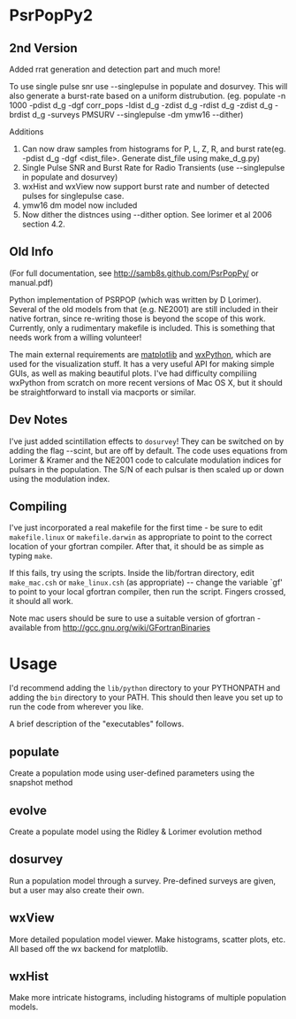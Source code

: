 PsrPopPy2
========


2nd Version
-----------
Added rrat generation and detection part and much more!

To use single pulse snr use --singlepulse in populate and dosurvey. This will also generate a burst-rate based on a uniform distrubution.
(eg. populate -n 1000 -pdist d_g -dgf corr_pops -ldist d_g -zdist d_g -rdist d_g -zdist d_g -brdist d_g -surveys PMSURV --singlepulse -dm ymw16 --dither)


Additions
1. Can now draw samples from histograms for P, L, Z, R, and burst rate(eg. -pdist d_g -dgf <dist_file>. Generate dist_file using make_d_g.py)
2. Single Pulse SNR and Burst Rate for Radio Transients (use --singlepulse in populate and dosurvey)
3. wxHist and wxView now support burst rate and number of detected pulses for singlepulse case.
4. ymw16 dm model now included
5. Now dither the distnces using --dither option. See lorimer et al 2006 section 4.2.


Old Info
--------

(For full documentation, see http://samb8s.github.com/PsrPopPy/ or manual.pdf)

Python implementation of PSRPOP (which was written by D Lorimer).
Several of the old models from that (e.g. NE2001) are still included in their native fortran, since re-writing those is beyond the scope of this work. Currently, only a rudimentary makefile is included. This is something that needs work from a willing volunteer!

The main external requirements are [matplotlib](matplotlib.sourceforge.net) and [wxPython](http://wxpython.org/), which are used for the visualization stuff. It has a very useful API for making simple GUIs, as well as making beautiful plots. I've had difficulty compiliing wxPython from scratch on more recent versions of Mac OS X, but it should be straightforward to install via macports or similar.

Dev Notes
---------

I've just added scintillation effects to `dosurvey`! They can be switched on by adding the
flag --scint, but are off by default. The code uses equations from Lorimer & Kramer and 
the NE2001 code to calculate modulation indices for pulsars in the population. The S/N of each
pulsar is then scaled up or down using the modulation index.

Compiling
---------

I've just incorporated a real makefile for the first time - be sure to edit `makefile.linux` or `makefile.darwin` as appropriate to point to the correct location of your gfortran compiler. After that, it should be as simple as typing `make`.

If this fails, try using the scripts. Inside the lib/fortran directory, edit `make_mac.csh` or `make_linux.csh` (as appropriate) -- change the variable `gf' to point to your local gfortran compiler, then run the script. Fingers crossed, it should all work.

Note mac users should be sure to use a suitable version of gfortran - available from http://gcc.gnu.org/wiki/GFortranBinaries


Usage
=====

I'd recommend adding the `lib/python` directory to your PYTHONPATH and adding the `bin` directory to your PATH. This should then leave you set up to run the code from wherever you like.


A brief description of the "executables" follows.

populate
--------

Create a population mode using user-defined parameters using the snapshot method

evolve
------

Create a populate model using the Ridley & Lorimer evolution method

dosurvey 
--------

Run a population model through a survey. Pre-defined surveys are given, but a user may also create their own.

wxView
------

More detailed population model viewer. Make histograms, scatter plots, etc. All based off the wx backend for matplotlib.

wxHist
------

Make more intricate histograms, including histograms of multiple population models.
